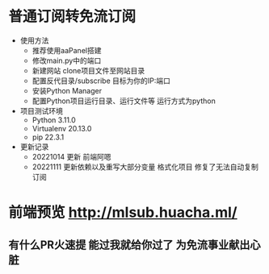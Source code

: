 # 普通订阅转免流订阅 
- 使用方法
  - 推荐使用aaPanel搭建
  - 修改main.py中的端口
  - 新建网站 clone项目文件至网站目录
  - 配置反代目录/subscribe 目标为你的IP:端口
  - 安装Python Manager
  - 配置Python项目运行目录、运行文件等 运行方式为python
- 项目测试环境
  - Python 3.11.0
  - Virtualenv 20.13.0
  - pip 22.3.1
- 更新记录
  - 20221014 更新   前端阿嗯
  - 20221111 更新依赖以及重写大部分变量 格式化项目 修复了无法自动复制订阅
# 前端预览 http://mlsub.huacha.ml/
## 有什么PR火速提 能过我就给你过了 为免流事业献出心脏